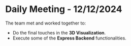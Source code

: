 # Daily Meeting - 12/12/2024

The team met and worked together to:
* Do the final touches in the **3D Visualization**.
* Execute some of the **Express Backend** functionalities.